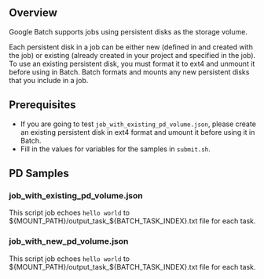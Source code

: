 ## Overview
Google Batch supports jobs using persistent disks as the storage volume.

Each persistent disk in a job can be either new (defined in and created with the
job) or existing (already created in your project and specified in the job). To
use an existing persistent disk, you must format it to ext4 and unmount it before
using in Batch. Batch formats and mounts any new persistent disks that you include
in a job.

## Prerequisites
* If you are going to test `job_with_existing_pd_volume.json`, please create an existing
persistent disk in ext4 format and umount it before using it in Batch.
* Fill in the values for variables for the samples in `submit.sh`.

## PD Samples
### job_with_existing_pd_volume.json
This script job echoes `hello world` to
${MOUNT_PATH}/output_task_${BATCH_TASK_INDEX}.txt file for each task.

### job_with_new_pd_volume.json
This script job echoes `hello world` to
${MOUNT_PATH}/output_task_${BATCH_TASK_INDEX}.txt file for each task.